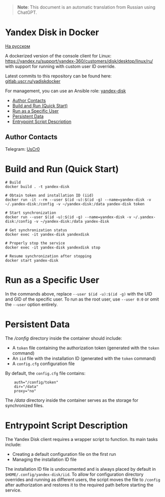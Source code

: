 > **Note**: This document is an automatic translation from Russian using ChatGPT. 
# Yandex Disk in Docker

[На русском](README.ru.md)

A dockerized version of the console client for Linux: https://yandex.ru/support/yandex-360/customers/disk/desktop/linux/ru/ with support for running with custom user ID override.

Latest commits to this repository can be found here: [gitlab.uscr.ru/yadiskdocker](https://gitlab.uscr.ru/public-projects/yadiskdocker)

For management, you can use an Ansible role: [yandex-disk](https://gitlab.uscr.ru/ansible/galaxy-roles/yandex-disk)

- [Author Contacts](#author-contacts)
- [Build and Run (Quick Start)](#build-and-run-quick-start)
- [Run as a Specific User](#run-as-a-specific-user)
- [Persistent Data](#persistent-data)
- [Entrypoint Script Description](#entrypoint-script-description)

## Author Contacts

Telegram: [UsCr0](https://t.me/UsCr0)

# Build and Run (Quick Start)

    # Build
    docker build . -t yandex-disk

    # Obtain token and installation ID (iid)
    docker run -it --rm --user $(id -u):$(id -g) --name=yandex-disk -v ~/.yandex-disk:/config -v ~/yandex-disk:/data yandex-disk token

    # Start synchronization
    docker run --user $(id -u):$(id -g) --name=yandex-disk -v ~/.yandex-disk:/config -v ~/yandex-disk:/data yandex-disk

    # Get synchronization status
    docker exec -it yandex-disk yandexdisk

    # Properly stop the service
    docker exec -it yandex-disk yandexdisk stop

    # Resume synchronization after stopping
    docker start yandex-disk

# Run as a Specific User
In the commands above, replace `--user $(id -u):$(id -g)` with the UID and GID of the specific user. To run as the root user, use `--user 0:0` or omit the `--user` option entirely.

# Persistent Data

The */config* directory inside the container should include:
- A `token` file containing the authorization token (generated with the `token` command)
- An `iid` file with the installation ID (generated with the `token` command)
- A `config.cfg` configuration file
    
By default, the `config.cfg` file contains:

        auth="/config/token"
        dir="/data"
        proxy="no"

The */data* directory inside the container serves as the storage for synchronized files.

# Entrypoint Script Description

The Yandex Disk client requires a wrapper script to function. Its main tasks include:
- Creating a default configuration file on the first run
- Managing the installation ID file

The installation ID file is undocumented and is always placed by default in `$HOME/.config/yandex-disk/iid`. To allow for configuration directory overrides and running as different users, the script moves the file to `/config` after authorization and restores it to the required path before starting the service.

